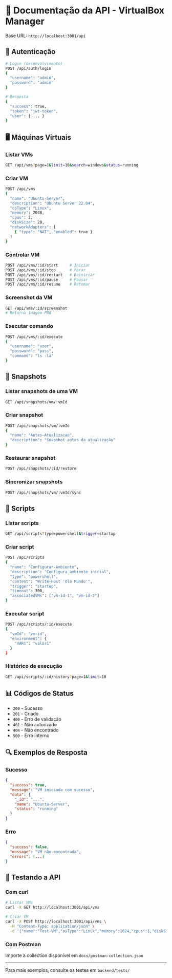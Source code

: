 # 📖 Documentação da API - VirtualBox Manager

Base URL: `http://localhost:3001/api`

## 🔐 Autenticação

```bash
# Login (desenvolvimento)
POST /api/auth/login
{
  "username": "admin",
  "password": "admin"
}

# Resposta
{
  "success": true,
  "token": "jwt-token",
  "user": { ... }
}
```

## 🖥️ Máquinas Virtuais

### Listar VMs
```bash
GET /api/vms?page=1&limit=10&search=windows&status=running
```

### Criar VM
```bash
POST /api/vms
{
  "name": "Ubuntu-Server",
  "description": "Ubuntu Server 22.04",
  "osType": "Linux",
  "memory": 2048,
  "cpus": 2,
  "diskSize": 20,
  "networkAdapters": [
    { "type": "NAT", "enabled": true }
  ]
}
```

### Controlar VM
```bash
POST /api/vms/:id/start     # Iniciar
POST /api/vms/:id/stop      # Parar
POST /api/vms/:id/restart   # Reiniciar
POST /api/vms/:id/pause     # Pausar
POST /api/vms/:id/resume    # Retomar
```

### Screenshot da VM
```bash
GET /api/vms/:id/screenshot
# Retorna imagem PNG
```

### Executar comando
```bash
POST /api/vms/:id/execute
{
  "username": "user",
  "password": "pass",
  "command": "ls -la"
}
```

## 📸 Snapshots

### Listar snapshots de uma VM
```bash
GET /api/snapshots/vm/:vmId
```

### Criar snapshot
```bash
POST /api/snapshots/vm/:vmId
{
  "name": "Antes-Atualizacao",
  "description": "Snapshot antes da atualização"
}
```

### Restaurar snapshot
```bash
POST /api/snapshots/:id/restore
```

### Sincronizar snapshots
```bash
POST /api/snapshots/vm/:vmId/sync
```

## 📜 Scripts

### Listar scripts
```bash
GET /api/scripts?type=powershell&trigger=startup
```

### Criar script
```bash
POST /api/scripts
{
  "name": "Configurar-Ambiente",
  "description": "Configura ambiente inicial",
  "type": "powershell",
  "content": "Write-Host 'Olá Mundo'",
  "trigger": "startup",
  "timeout": 300,
  "associatedVMs": ["vm-id-1", "vm-id-2"]
}
```

### Executar script
```bash
POST /api/scripts/:id/execute
{
  "vmId": "vm-id",
  "environment": {
    "VAR1": "valor1"
  }
}
```

### Histórico de execução
```bash
GET /api/scripts/:id/history?page=1&limit=10
```

## 📊 Códigos de Status

- `200` - Sucesso
- `201` - Criado
- `400` - Erro de validação
- `401` - Não autorizado
- `404` - Não encontrado
- `500` - Erro interno

## 🔍 Exemplos de Resposta

### Sucesso
```json
{
  "success": true,
  "message": "VM iniciada com sucesso",
  "data": {
    "_id": "...",
    "name": "Ubuntu-Server",
    "status": "running"
  }
}
```

### Erro
```json
{
  "success": false,
  "message": "VM não encontrada",
  "errors": [...]
}
```

## 🧪 Testando a API

### Com curl
```bash
# Listar VMs
curl -X GET http://localhost:3001/api/vms

# Criar VM
curl -X POST http://localhost:3001/api/vms \
  -H "Content-Type: application/json" \
  -d '{"name":"Test-VM","osType":"Linux","memory":1024,"cpus":1,"diskSize":10}'
```

### Com Postman
Importe a collection disponível em `docs/postman-collection.json`

---

Para mais exemplos, consulte os testes em `backend/tests/`
